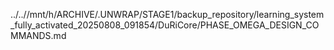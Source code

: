 ../..//mnt/h/ARCHIVE/.UNWRAP/STAGE1/backup_repository/learning_system_fully_activated_20250808_091854/DuRiCore/PHASE_OMEGA_DESIGN_COMMANDS.md